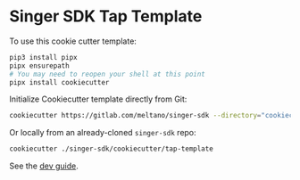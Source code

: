 # Singer SDK Tap Template

To use this cookie cutter template:

```bash
pip3 install pipx
pipx ensurepath
# You may need to reopen your shell at this point
pipx install cookiecutter
```

Initialize Cookiecutter template directly from Git:

```bash
cookiecutter https://gitlab.com/meltano/singer-sdk --directory="cookiecutter/tap-template"
```

Or locally from an already-cloned `singer-sdk` repo:

```bash
cookiecutter ./singer-sdk/cookiecutter/tap-template
```

See the [dev guide](../../docs/dev_guide.md).
